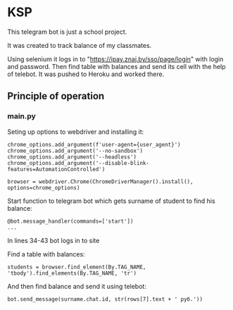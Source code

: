 # KSP

This telegram bot is just a school project.

It was created to track balance of my classmates. 

Using selenium it logs in to "https://ipay.znaj.by/sso/page/login" with login and password. Then find table with balances and send its cell with the help of telebot. It was pushed to Heroku and worked there.

## Principle of operation

### main.py

Seting up options to webdriver and installing it:
```
chrome_options.add_argument(f'user-agent={user_agent}')
chrome_options.add_argument('--no-sandbox')
chrome_options.add_argument('--headless')
chrome_options.add_argument('--disable-blink-features=AutomationControlled')

browser = webdriver.Chrome(ChromeDriverManager().install(), options=chrome_options)
```

Start function to telegram bot which gets surname of student to find his balance:
```
@bot.message_handler(commands=['start'])
...
```

In lines 34-43 bot logs in to site

Find a table with balances:
```
students = browser.find_element(By.TAG_NAME, 'tbody').find_elements(By.TAG_NAME, 'tr')
```

And then find balance and send it using telebot:
```
bot.send_message(surname.chat.id, str(rows[7].text + ' руб.'))
```
